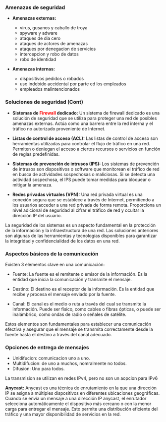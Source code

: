 ### Amenazas de seguridad

- **Amenazas externas:**
    - virus, gusanos y caballo de troya
    - spyware y adware
    - ataques de dia cero
    - ataques de actores de amenazas
    - ataques por denegacion de servicios
    - intercepcion y robo de datos
    - robo de identidad
  
- **Amenazas internas:**
    - dispositivos pedidos o robados
    - uso indebido accidental por parte ed los empleados
    - empleados malintencionados


### Soluciones de seguridad (Cont)

- **Sistemas de <span style="color:red">Firewall</span> dedicado:** Un sistema de firewall dedicado es una solución de seguridad que se utiliza para proteger una red de posibles amenazas externas. Actúa como una barrera entre la red interna y el tráfico no autorizado proveniente de Internet.

- **Listas de control de acceso (ACL):** Las listas de control de acceso son herramientas utilizadas para controlar el flujo de tráfico en una red. Permiten o deniegan el acceso a ciertos recursos o servicios en función de reglas predefinidas.

- **Sistemas de prevención de intrusos (IPS):** Los sistemas de prevención de intrusos son dispositivos o software que monitorean el tráfico de red en busca de actividades sospechosas o maliciosas. Si se detecta una actividad sospechosa, el IPS puede tomar medidas para bloquear o mitigar la amenaza.

- **Redes privadas virtuales (VPN):** Una red privada virtual es una conexión segura que se establece a través de Internet, permitiendo a los usuarios acceder a una red privada de forma remota. Proporciona un nivel adicional de seguridad al cifrar el tráfico de red y ocultar la dirección IP del usuario.

La seguridad de los sistemas es un aspecto fundamental en la protección de la información y la infraestructura de una red. Las soluciones anteriores son algunas de las herramientas y tecnologías disponibles para garantizar la integridad y confidencialidad de los datos en una red.

### Aspectos básicos de la comunicación

Existen 3 elementos clave en una comunicación:

- Fuente: La fuente es el remitente o emisor de la información. Es la entidad que inicia la comunicación y transmite el mensaje.

- Destino: El destino es el receptor de la información. Es la entidad que recibe y procesa el mensaje enviado por la fuente.

- Canal: El canal es el medio o ruta a través del cual se transmite la información. Puede ser físico, como cables o fibras ópticas, o puede ser inalámbrico, como ondas de radio o señales de satélite.

Estos elementos son fundamentales para establecer una comunicación efectiva y asegurar que el mensaje se transmita correctamente desde la fuente hasta el destino a través del canal adecuado.

### Opciones de entrega de mensajes

- Unidifucion: comunicacion uno a uno.
- Multidifucion: de uno a muchos, nomralmente no todos.
- Difusion: Uno para todos.

La transmision se utilizan en redes IPv4, pero no son un aopcion para IPv6

**Anycast:** Anycast es una técnica de enrutamiento en la que una dirección IP se asigna a múltiples dispositivos en diferentes ubicaciones geográficas. Cuando se envía un mensaje a una dirección IP anycast, el enrutador selecciona automáticamente el dispositivo más cercano o con la menor carga para entregar el mensaje. Esto permite una distribución eficiente del tráfico y una mayor disponibilidad de servicios en la red.

